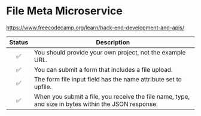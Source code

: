 # File Meta Microservice

https://www.freecodecamp.org/learn/back-end-development-and-apis/ <br />

| Status | Description                                                                                          |
| :----: | ---------------------------------------------------------------------------------------------------- |
|   ✅   | You should provide your own project, not the example URL.                                            |
|   ✅   | You can submit a form that includes a file upload.                                                   |
|   ✅   | The form file input field has the name attribute set to upfile.                                      |
|   ✅   | When you submit a file, you receive the file name, type, and size in bytes within the JSON response. |
